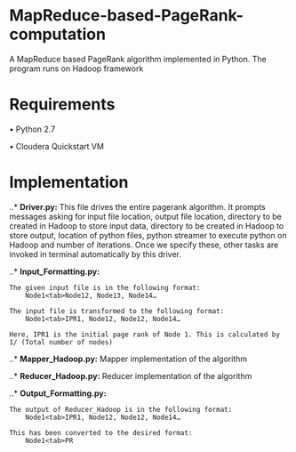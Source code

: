 # MapReduce-based-PageRank-computation
A MapReduce based PageRank algorithm implemented in Python. The program runs on Hadoop framework

# Requirements
• Python 2.7

• Cloudera Quickstart VM

# Implementation
..* **Driver.py:** This file drives the entire pagerank algorithm. It prompts messages asking for input file location, output file location, directory to be created in Hadoop to store input data, directory to be created in Hadoop to store output, location of python files, python streamer to execute python on Hadoop and number of iterations. Once we specify these, other tasks are invoked in terminal automatically by this driver.

..* **Input_Formatting.py:**

	The given input file is in the following format: 	
		Node1<tab>Node12, Node13, Node14…
	
	The input file is transformed to the following format:	
		Node1<tab>IPR1, Node12, Node12, Node14…
	
	Here, IPR1 is the initial page rank of Node 1. This is calculated by 1/ (Total number of nodes)

..* **Mapper_Hadoop.py:** Mapper implementation of the algorithm

..* **Reducer_Hadoop.py:** Reducer implementation of the algorithm

..* **Output_Formatting.py:** 

	The output of Reducer_Hadoop is in the following format:
 		Node1<tab>IPR1, Node12, Node12, Node14…
     
  	This has been converted to the desired format:
 		Node1<tab>PR
